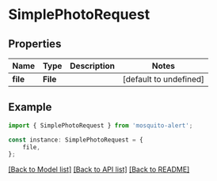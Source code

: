 # SimplePhotoRequest


## Properties

Name | Type | Description | Notes
------------ | ------------- | ------------- | -------------
**file** | **File** |  | [default to undefined]

## Example

```typescript
import { SimplePhotoRequest } from 'mosquito-alert';

const instance: SimplePhotoRequest = {
    file,
};
```

[[Back to Model list]](../README.md#documentation-for-models) [[Back to API list]](../README.md#documentation-for-api-endpoints) [[Back to README]](../README.md)
